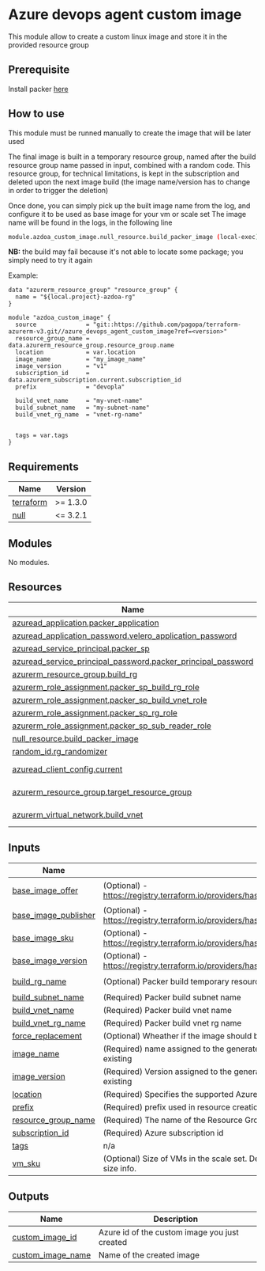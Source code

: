 # Azure devops agent custom image

This module allow to create a custom linux image and store it in the provided resource group

## Prerequisite

Install packer [here](https://developer.hashicorp.com/packer/tutorials/docker-get-started/get-started-install-cli)

## How to use

This module must be runned manually to create the image that will be later used

The final image is built in a temporary resource group, named after the build resource group name passed in input, combined with a random code. This resource group, for technical limitations, is kept in the subscription and deleted upon the next image build (the image name/version has to change in order to trigger the deletion)

Once done, you can simply pick up the built image name from the log, and configure it to be used as base image for your vm or scale set
The image name will be found in the logs, in the following line

```sh
module.azdoa_custom_image.null_resource.build_packer_image (local-exec): ManagedImageName: my_image_name-v3
```

**NB:** the build may fail because it's not able to locate some package; you simply need to try it again

Example:

```hcl
data "azurerm_resource_group" "resource_group" {
  name = "${local.project}-azdoa-rg"
}

module "azdoa_custom_image" {
  source              = "git::https://github.com/pagopa/terraform-azurerm-v3.git//azure_devops_agent_custom_image?ref=<version>"
  resource_group_name = data.azurerm_resource_group.resource_group.name
  location            = var.location
  image_name          = "my_image_name"
  image_version       = "v1"
  subscription_id     = data.azurerm_subscription.current.subscription_id
  prefix              = "devopla"
  
  build_vnet_name     = "my-vnet-name" 
  build_subnet_name   = "my-subnet-name"  
  build_vnet_rg_name  = "vnet-rg-name"

  
  tags = var.tags
}

```

<!-- markdownlint-disable -->
<!-- BEGINNING OF PRE-COMMIT-TERRAFORM DOCS HOOK -->
## Requirements

| Name | Version |
|------|---------|
| <a name="requirement_terraform"></a> [terraform](#requirement\_terraform) | >= 1.3.0 |
| <a name="requirement_null"></a> [null](#requirement\_null) | <= 3.2.1 |

## Modules

No modules.

## Resources

| Name | Type |
|------|------|
| [azuread_application.packer_application](https://registry.terraform.io/providers/hashicorp/azuread/latest/docs/resources/application) | resource |
| [azuread_application_password.velero_application_password](https://registry.terraform.io/providers/hashicorp/azuread/latest/docs/resources/application_password) | resource |
| [azuread_service_principal.packer_sp](https://registry.terraform.io/providers/hashicorp/azuread/latest/docs/resources/service_principal) | resource |
| [azuread_service_principal_password.packer_principal_password](https://registry.terraform.io/providers/hashicorp/azuread/latest/docs/resources/service_principal_password) | resource |
| [azurerm_resource_group.build_rg](https://registry.terraform.io/providers/hashicorp/azurerm/latest/docs/resources/resource_group) | resource |
| [azurerm_role_assignment.packer_sp_build_rg_role](https://registry.terraform.io/providers/hashicorp/azurerm/latest/docs/resources/role_assignment) | resource |
| [azurerm_role_assignment.packer_sp_build_vnet_role](https://registry.terraform.io/providers/hashicorp/azurerm/latest/docs/resources/role_assignment) | resource |
| [azurerm_role_assignment.packer_sp_rg_role](https://registry.terraform.io/providers/hashicorp/azurerm/latest/docs/resources/role_assignment) | resource |
| [azurerm_role_assignment.packer_sp_sub_reader_role](https://registry.terraform.io/providers/hashicorp/azurerm/latest/docs/resources/role_assignment) | resource |
| [null_resource.build_packer_image](https://registry.terraform.io/providers/hashicorp/null/latest/docs/resources/resource) | resource |
| [random_id.rg_randomizer](https://registry.terraform.io/providers/hashicorp/random/latest/docs/resources/id) | resource |
| [azuread_client_config.current](https://registry.terraform.io/providers/hashicorp/azuread/latest/docs/data-sources/client_config) | data source |
| [azurerm_resource_group.target_resource_group](https://registry.terraform.io/providers/hashicorp/azurerm/latest/docs/data-sources/resource_group) | data source |
| [azurerm_virtual_network.build_vnet](https://registry.terraform.io/providers/hashicorp/azurerm/latest/docs/data-sources/virtual_network) | data source |

## Inputs

| Name | Description | Type | Default | Required |
|------|-------------|------|---------|:--------:|
| <a name="input_base_image_offer"></a> [base\_image\_offer](#input\_base\_image\_offer) | (Optional) - https://registry.terraform.io/providers/hashicorp/azurerm/latest/docs/resources/linux_virtual_machine_scale_set#source_image_reference | `string` | `"0001-com-ubuntu-server-jammy"` | no |
| <a name="input_base_image_publisher"></a> [base\_image\_publisher](#input\_base\_image\_publisher) | (Optional) - https://registry.terraform.io/providers/hashicorp/azurerm/latest/docs/resources/linux_virtual_machine_scale_set#source_image_reference | `string` | `"Canonical"` | no |
| <a name="input_base_image_sku"></a> [base\_image\_sku](#input\_base\_image\_sku) | (Optional) - https://registry.terraform.io/providers/hashicorp/azurerm/latest/docs/resources/linux_virtual_machine_scale_set#source_image_reference | `string` | `"22_04-lts-gen2"` | no |
| <a name="input_base_image_version"></a> [base\_image\_version](#input\_base\_image\_version) | (Optional) - https://registry.terraform.io/providers/hashicorp/azurerm/latest/docs/resources/linux_virtual_machine_scale_set#source_image_reference | `string` | `"latest"` | no |
| <a name="input_build_rg_name"></a> [build\_rg\_name](#input\_build\_rg\_name) | (Optional) Packer build temporary resource group name | `string` | `"tmp-packer-build"` | no |
| <a name="input_build_subnet_name"></a> [build\_subnet\_name](#input\_build\_subnet\_name) | (Required) Packer build subnet name | `string` | n/a | yes |
| <a name="input_build_vnet_name"></a> [build\_vnet\_name](#input\_build\_vnet\_name) | (Required) Packer build vnet name | `string` | n/a | yes |
| <a name="input_build_vnet_rg_name"></a> [build\_vnet\_rg\_name](#input\_build\_vnet\_rg\_name) | (Required) Packer build vnet rg name | `string` | n/a | yes |
| <a name="input_force_replacement"></a> [force\_replacement](#input\_force\_replacement) | (Optional) Wheather if the image should be deleted and recreated even if already existing | `bool` | `false` | no |
| <a name="input_image_name"></a> [image\_name](#input\_image\_name) | (Required) name assigned to the generated image. Note that the pair <image\_name, image\_version> must be unique and not already existing | `string` | n/a | yes |
| <a name="input_image_version"></a> [image\_version](#input\_image\_version) | (Required) Version assigned to the generated image. Note that the pair <image\_name, image\_version> must be unique and not already existing | `string` | n/a | yes |
| <a name="input_location"></a> [location](#input\_location) | (Required) Specifies the supported Azure location where the resource exists. Changing this forces a new resource to be created. | `string` | n/a | yes |
| <a name="input_prefix"></a> [prefix](#input\_prefix) | (Required) prefix used in resource creation | `string` | n/a | yes |
| <a name="input_resource_group_name"></a> [resource\_group\_name](#input\_resource\_group\_name) | (Required) The name of the Resource Group in which the custom image will be created | `string` | n/a | yes |
| <a name="input_subscription_id"></a> [subscription\_id](#input\_subscription\_id) | (Required) Azure subscription id | `string` | n/a | yes |
| <a name="input_tags"></a> [tags](#input\_tags) | n/a | `map(any)` | n/a | yes |
| <a name="input_vm_sku"></a> [vm\_sku](#input\_vm\_sku) | (Optional) Size of VMs in the scale set. Default to Standard\_B1s. See https://azure.microsoft.com/pricing/details/virtual-machines/ for size info. | `string` | `"Standard_B1s"` | no |

## Outputs

| Name | Description |
|------|-------------|
| <a name="output_custom_image_id"></a> [custom\_image\_id](#output\_custom\_image\_id) | Azure id of the custom image you just created |
| <a name="output_custom_image_name"></a> [custom\_image\_name](#output\_custom\_image\_name) | Name of the created image |
<!-- END OF PRE-COMMIT-TERRAFORM DOCS HOOK -->
